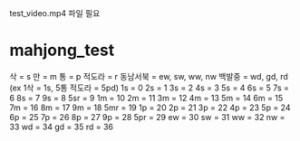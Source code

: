 test_video.mp4 파일 필요

# mahjong_test
삭 = s 
만 = m
통 = p
적도라 = r
동남서북 = ew, sw, ww, nw
백발중 = wd, gd, rd
(ex 1삭 = 1s, 5통 적도라 = 5pd)
1s = 0
2s = 1
3s = 2
4s = 3
5s = 4
6s = 5
7s = 6
8s = 7
9s = 8
5sr = 9
1m = 10
2m = 11
3m = 12
4m = 13
5m = 14
6m = 15
7m = 16
8m = 17
9m = 18
5mr = 19
1p = 20
2p = 21
3p = 22
4p = 23
5p = 24
6p = 25
7p = 26
8p = 27
9p = 28
5pr = 29
ew = 30
sw = 31
ww = 32
nw = 33
wd = 34
gd = 35
rd = 36
